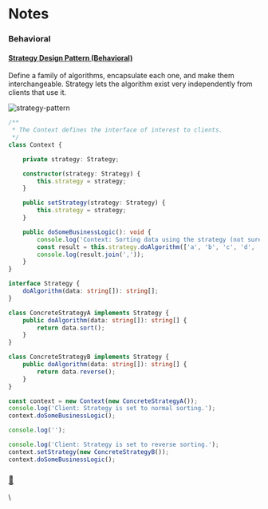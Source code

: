 # Notes

### Behavioral <a href="#strategy-design-pattern-behavioral" id="strategy-design-pattern-behavioral"></a>

#### [Strategy Design Pattern (Behavioral)](https://www.thisdot.co/blog/clean-up-your-code-with-design-patterns-in-javascript)

Define a family of algorithms, encapsulate each one, and make them interchangeable. Strategy lets the algorithm exist very independently from clients that use it.

![strategy-pattern](https://images.contentful.com/zojzzdop0fzx/fSD3bO5UWYICpbnyP2zrl/43231d9706e842d9581157dff7b6bc23/Strategy.gif)

```ts
/**
 * The Context defines the interface of interest to clients.
 */
class Context {

    private strategy: Strategy;

    constructor(strategy: Strategy) {
        this.strategy = strategy;
    }

    public setStrategy(strategy: Strategy) {
        this.strategy = strategy;
    }

    public doSomeBusinessLogic(): void {
        console.log('Context: Sorting data using the strategy (not sure how it\'ll do it)');
        const result = this.strategy.doAlgorithm(['a', 'b', 'c', 'd', 'e']);
        console.log(result.join(','));
    }
}

interface Strategy {
    doAlgorithm(data: string[]): string[];
}

class ConcreteStrategyA implements Strategy {
    public doAlgorithm(data: string[]): string[] {
        return data.sort();
    }
}

class ConcreteStrategyB implements Strategy {
    public doAlgorithm(data: string[]): string[] {
        return data.reverse();
    }
}

const context = new Context(new ConcreteStrategyA());
console.log('Client: Strategy is set to normal sorting.');
context.doSomeBusinessLogic();

console.log('');

console.log('Client: Strategy is set to reverse sorting.');
context.setStrategy(new ConcreteStrategyB());
context.doSomeBusinessLogic();
```

### [🔗](https://www.thisdot.co/blog/clean-up-your-code-with-design-patterns-in-javascript#decorator-design-pattern-structural) <a href="#decorator-design-pattern-structural" id="decorator-design-pattern-structural"></a>

\
